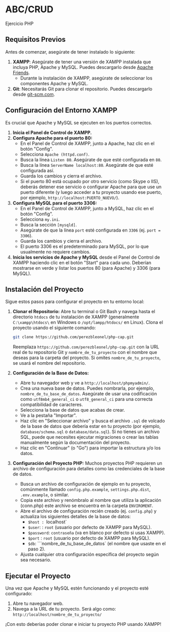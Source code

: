 # ABC/CRUD

Ejercicio PHP

## Requisitos Previos

Antes de comenzar, asegúrate de tener instalado lo siguiente:

1.  **XAMPP**: Asegúrate de tener una versión de XAMPP instalada que incluya PHP, Apache y MySQL. Puedes descargarlo desde [Apache Friends](https://www.apachefriends.org/index.html).
    * Durante la instalación de XAMPP, asegúrate de seleccionar los componentes Apache y MySQL.
2.  **Git**: Necesitarás Git para clonar el repositorio. Puedes descargarlo desde [git-scm.com](https://git-scm.com/).

## Configuración del Entorno XAMPP

Es crucial que Apache y MySQL se ejecuten en los puertos correctos.

1.  **Inicia el Panel de Control de XAMPP.**
2.  **Configura Apache para el puerto 80:**
    * En el Panel de Control de XAMPP, junto a Apache, haz clic en el botón "Config".
    * Selecciona `Apache (httpd.conf)`.
    * Busca la línea `Listen 80`. Asegúrate de que esté configurada en `80`.
    * Busca la línea `ServerName localhost:80`. Asegúrate de que esté configurada así.
    * Guarda los cambios y cierra el archivo.
    * Si el puerto 80 está ocupado por otro servicio (como Skype o IIS), deberás detener ese servicio o configurar Apache para que use un puerto diferente (y luego acceder a tu proyecto usando ese puerto, por ejemplo, `http://localhost:PUERTO_NUEVO/`).
3.  **Configura MySQL para el puerto 3306:**
    * En el Panel de Control de XAMPP, junto a MySQL, haz clic en el botón "Config".
    * Selecciona `my.ini`.
    * Busca la sección `[mysqld]`.
    * Asegúrate de que la línea `port` esté configurada en `3306` (ej. `port = 3306`).
    * Guarda los cambios y cierra el archivo.
    * El puerto 3306 es el predeterminado para MySQL, por lo que usualmente no requiere cambios.
4.  **Inicia los servicios de Apache y MySQL** desde el Panel de Control de XAMPP haciendo clic en el botón "Start" para cada uno. Deberían mostrarse en verde y listar los puertos 80 (para Apache) y 3306 (para MySQL).

## Instalación del Proyecto

Sigue estos pasos para configurar el proyecto en tu entorno local:

1.  **Clonar el Repositorio:**
    Abre tu terminal o Git Bash y navega hasta el directorio `htdocs` de tu instalación de XAMPP (generalmente `C:\xampp\htdocs\` en Windows o `/opt/lampp/htdocs/` en Linux).
    Clona el proyecto usando el siguiente comando:
    ```bash
    git clone https://github.com/perezbleonel/php-cap.git
    ```
    Reemplaza `https://github.com/perezbleonel/php-cap.git` con la URL real de tu repositorio Git y `nombre_de_tu_proyecto` con el nombre que deseas para la carpeta del proyecto. Si omites `nombre_de_tu_proyecto`, se usará el nombre del repositorio.

2.  **Configuración de la Base de Datos:**
    * Abre tu navegador web y ve a `http://localhost/phpmyadmin/`.
    * Crea una nueva base de datos. Puedes nombrarla, por ejemplo, `nombre_de_tu_base_de_datos`. Asegúrate de usar una codificación como `utf8mb4_general_ci` o `utf8_general_ci` para una correcta compatibilidad de caracteres.
    * Selecciona la base de datos que acabas de crear.
    * Ve a la pestaña "Importar".
    * Haz clic en "Seleccionar archivo" y busca el archivo `.sql` de volcado de la base de datos que debería estar en tu proyecto (por ejemplo, `database/schema.sql` o `database/data.sql`). Si no tienes un archivo SQL, puede que necesites ejecutar migraciones o crear las tablas manualmente según la documentación del proyecto.
    * Haz clic en "Continuar" (o "Go") para importar la estructura y/o los datos.

3.  **Configuración del Proyecto PHP:**
    Muchos proyectos PHP requieren un archivo de configuración para detalles como las credenciales de la base de datos.
    * Busca un archivo de configuración de ejemplo en tu proyecto, comúnmente llamado `config.php.example`, `settings.php.dist`, `.env.example`, o similar.
    * Copia este archivo y renómbralo al nombre que utiliza la aplicación (conn.php) este archivo se encuentra en la carpeta `ENVIROMENT`.
    * Abre el archivo de configuración recién creado (ej. `config.php`) y actualiza los siguientes detalles de la base de datos:
        * `$host : `localhost`
        * `$user`: : `root` (usuario por defecto de XAMPP para MySQL).
        * `$password`: `contraseña` (va en blanco por defecto si usas XAMPP).
        * `$port` : `root` (usuario por defecto de XAMPP para MySQL).
        * `$db`: ```nombre_de_tu_base_de_datos` (el nombre que usaste en el paso 2).
    * Ajusta cualquier otra configuración específica del proyecto según sea necesario.


## Ejecutar el Proyecto

Una vez que Apache y MySQL estén funcionando y el proyecto esté configurado:

1.  Abre tu navegador web.
2.  Navega a la URL de tu proyecto. Será algo como:
    `http://localhost/nombre_de_tu_proyecto/`

¡Con esto deberías poder clonar e iniciar tu proyecto PHP usando XAMPP!
